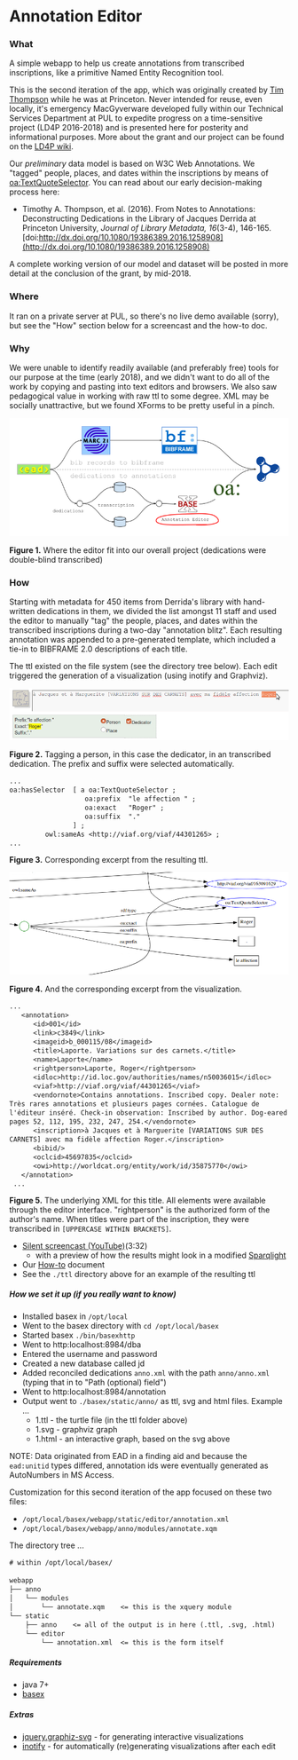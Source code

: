 # Annotation Editor

### What
A simple webapp to help us create annotations from transcribed inscriptions, like a primitive Named Entity Recognition tool.

This is the second iteration of the app, which was originally created by [Tim Thompson](https://github.com/timathom) while he was at Princeton. Never intended for reuse, even locally, it's emergency MacGyverware developed fully within our Technical Services Department at PUL to expedite progress on a time-sensitive project (LD4P 2016-2018) and is presented here for posterity and informational purposes. More about the grant and our project can be found on the [LD4P wiki](https://wiki.duraspace.org/display/LD4P/Princeton+-+Project+Updates).

Our _preliminary_ data model is based on W3C Web Annotations. We "tagged" people, places, and dates within the inscriptions by means of [oa:TextQuoteSelector](https://www.w3.org/TR/annotation-model/#text-quote-selector).  You can read about our early decision-making process here:
* Timothy A. Thompson, et al. (2016). From Notes to Annotations: Deconstructing Dedications in the Library of Jacques Derrida at Princeton University, _Journal of Library Metadata, 16_(3-4), 146-165. [doi:http://dx.doi.org/10.1080/19386389.2016.1258908](http://dx.doi.org/10.1080/19386389.2016.1258908)

A complete working version of our model and dataset will be posted in more detail at the conclusion of the grant, by mid-2018.

### Where
It ran on a private server at PUL, so there's no live demo available (sorry), but see the "How" section below for a screencast and the how-to doc.

### Why
We were unable to identify readily available (and preferably free) tools for our purpose at the time (early 2018), and we didn't want to do all of the work by copying and pasting into text editors and browsers. We also saw pedagogical value in working with raw ttl to some degree. XML may be socially unattractive, but we found XForms to be pretty useful in a pinch.

![where it fit in our project](images/ld4pul_workflow_simplified.png)

**Figure 1.** Where the editor fit into our overall project (dedications were double-blind transcribed) 

### How
Starting with metadata for 450 items from Derrida's library with hand-written dedications in them, we divided the list amongst 11 staff and used the editor to manually "tag" the people, places, and dates within the transcribed inscriptions during a two-day "annotation blitz". Each resulting annotation was appended to a pre-generated template, which included a tie-in to BIBFRAME 2.0 descriptions of each title.

The ttl existed on the file system (see the directory tree below). Each edit triggered the generation of a visualization (using inotify and Graphviz). 

![tagging a dedicator](images/tagging.png)

**Figure 2.** Tagging a person, in this case the dedicator, in an transcribed dedication. The prefix and suffix were selected automatically.
```
...
oa:hasSelector  [ a oa:TextQuoteSelector ;
                   oa:prefix  "le affection " ;
                   oa:exact   "Roger" ;
                   oa:suffix  "."
          	    ] ;
         owl:sameAs <http://viaf.org/viaf/44301265> ;
...
```
**Figure 3.** Corresponding excerpt from the resulting ttl. 

![graph excerpt](images/graphviz.png)

**Figure 4.** And the corresponding excerpt from the visualization.
```
...
   <annotation>
      <id>001</id>
      <link>c3849</link>
      <imageid>b_000115/08</imageid>
      <title>Laporte. Variations sur des carnets.</title>
      <name>Laporte</name>
      <rightperson>Laporte, Roger</rightperson>
      <idloc>http://id.loc.gov/authorities/names/n50036015</idloc>
      <viaf>http://viaf.org/viaf/44301265</viaf>
      <vendornote>Contains annotations. Inscribed copy. Dealer note: Très rares annotations et plusieurs pages cornées. Catalogue de l'éditeur inséré. Check-in observation: Inscribed by author. Dog-eared pages 52, 112, 195, 232, 247, 254.</vendornote>
      <inscription>à Jacques et à Marguerite [VARIATIONS SUR DES CARNETS] avec ma fidèle affection Roger.</inscription>
      <bibid/>
      <oclcid>45697835</oclcid>
      <owi>http://worldcat.org/entity/work/id/35875770</owi>
   </annotation>
 ...

```
**Figure 5.** The underlying XML for this title. All elements were available through the editor interface. "rightperson" is the authorized form of the author's name. When titles were part of the inscription, they were transcribed in `[UPPERCASE WITHIN BRACKETS]`.

* [Silent screencast (YouTube)](https://youtu.be/DpevKe26YuE)(3:32)
  * with a preview of how the results might look in a modified [Sparqlight](https://github.com/sul-dlss/sparqlight/tree/bibframe2)
* Our [How-to](https://docs.google.com/document/d/1516Kiy9h-_uTwUweMLKXHEadeCPggaOk2uohWxOqb6A/edit?usp=sharing) document
* See the `./ttl` directory above for an example of the resulting ttl

##### How we set it up (if you really want to know)

* Installed basex in `/opt/local`
* Went to the basex directory with `cd /opt/local/basex`
* Started basex `./bin/basexhttp`
* Went to http:localhost:8984/dba
* Entered the username and password
* Created a new database called jd
* Added reconciled dedications `anno.xml` with the path `anno/anno.xml` (typing that in to "Path (optional) field")
* Went to http:localhost:8984/annotation
* Output went to `./basex/static/anno/` as ttl, svg and html files. Example ...
  * 1.ttl - the turtle file (in the ttl folder above)
  * 1.svg - graphviz graph
  * 1.html - an interactive graph, based on the svg above

NOTE: Data originated from EAD in a finding aid and because the `ead:unitid` types differed, annotation ids were eventually generated as AutoNumbers in MS Access.

Customization for this second iteration of the app focused on these two files:
* `/opt/local/basex/webapp/static/editor/annotation.xml`
* `/opt/local/basex/webapp/anno/modules/annotate.xqm`

The directory tree ...
```
# within /opt/local/basex/

webapp
├── anno
│   └── modules
│       └── annotate.xqm	<= this is the xquery module
└── static
    ├── anno	<= all of the output is in here (.ttl, .svg, .html)
    └── editor 
        └── annotation.xml	<= this is the form itself
```
 
##### Requirements
* java 7+
* [basex](http://basex.org/products/download/)

##### Extras
* [jquery.graphiz-svg](https://github.com/mountainstorm/jquery.graphviz.svg/) - for generating interactive visualizations
* [inotify](http://man7.org/linux/man-pages/man7/inotify.7.html) - for automatically (re)generating visualizations after each edit
